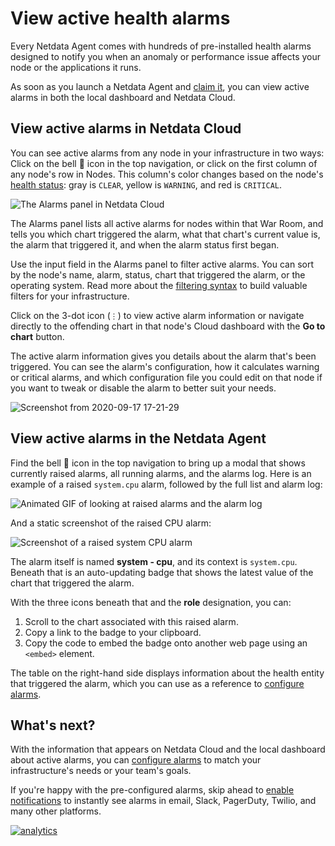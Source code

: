 <!--
title: "View active health alarms"
description: "View active alarms and their rich data to discover and resolve anomalies and performance issues across your infrastructure."
custom_edit_url: https://github.com/netdata/netdata/edit/master/docs/monitor/view-active-alarms.md
-->

# View active health alarms

Every Netdata Agent comes with hundreds of pre-installed health alarms designed to notify you when an anomaly or
performance issue affects your node or the applications it runs.

As soon as you launch a Netdata Agent and [claim it](/docs/get/README.md#claim-your-node-on-netdata-cloud), you can view
active alarms in both the local dashboard and Netdata Cloud.

## View active alarms in Netdata Cloud

You can see active alarms from any node in your infrastructure in two ways: Click on the bell 🔔 icon in the top
navigation, or click on the first column of any node's row in Nodes. This column's color changes based on the node's
[health status](/health/REFERENCE.md#alarm-statuses): gray is `CLEAR`, yellow is `WARNING`, and red is `CRITICAL`.

![The Alarms panel in Netdata
Cloud](https://user-images.githubusercontent.com/1153921/93541137-70761f00-f90a-11ea-89ef-7948c6213200.png)

The Alarms panel lists all active alarms for nodes within that War Room, and tells you which chart triggered the alarm,
what that chart's current value is, the alarm that triggered it, and when the alarm status first began.

Use the input field in the Alarms panel to filter active alarms. You can sort by the node's name, alarm, status, chart
that triggered the alarm, or the operating system. Read more about the [filtering
syntax](https://learn.netdata.cloud/docs/cloud/war-rooms#node-filter) to build valuable filters for your infrastructure.

Click on the 3-dot icon (`⋮`) to view active alarm information or navigate directly to the offending chart in that
node's Cloud dashboard with the **Go to chart** button.

The active alarm information gives you details about the alarm that's been triggered. You can see the alarm's
configuration, how it calculates warning or critical alarms, and which configuration file you could edit on that node if
you want to tweak or disable the alarm to better suit your needs.

![Screenshot from 2020-09-17
17-21-29](https://user-images.githubusercontent.com/1153921/93541139-710eb580-f90a-11ea-809d-25afe1270108.png)

## View active alarms in the Netdata Agent

Find the bell 🔔 icon in the top navigation to bring up a modal that shows currently raised alarms, all running alarms,
and the alarms log. Here is an example of a raised `system.cpu` alarm, followed by the full list and alarm log:

![Animated GIF of looking at raised alarms and the alarm
log](https://user-images.githubusercontent.com/1153921/80842482-8c289500-8bb6-11ea-9791-600cfdbe82ce.gif)

And a static screenshot of the raised CPU alarm: 

![Screenshot of a raised system CPU
alarm](https://user-images.githubusercontent.com/1153921/80842330-2dfbb200-8bb6-11ea-8147-3cd366eb0f37.png)

The alarm itself is named **system - cpu**, and its context is `system.cpu`. Beneath that is an auto-updating badge that
shows the latest value of the chart that triggered the alarm.

With the three icons beneath that and the **role** designation, you can:

1.  Scroll to the chart associated with this raised alarm.
2.  Copy a link to the badge to your clipboard.
3.  Copy the code to embed the badge onto another web page using an `<embed>` element.

The table on the right-hand side displays information about the health entity that triggered the alarm, which you can
use as a reference to [configure alarms](/docs/monitor/configure-alarms.md).

## What's next?

With the information that appears on Netdata Cloud and the local dashboard about active alarms, you can [configure
alarms](/docs/monitor/configure-alarms.md) to match your infrastructure's needs or your team's goals.

If you're happy with the pre-configured alarms, skip ahead to [enable
notifications](/docs/monitor/enable-notifications.md) to instantly see alarms in email, Slack, PagerDuty, Twilio, and
many other platforms.

[![analytics](https://www.google-analytics.com/collect?v=1&aip=1&t=pageview&_s=1&ds=github&dr=https%3A%2F%2Fgithub.com%2Fnetdata%2Fnetdata&dl=https%3A%2F%2Fmy-netdata.io%2Fgithub%2Fdocs%2Fmonitor%2Fview-active-alarms&_u=MAC~&cid=5792dfd7-8dc4-476b-af31-da2fdb9f93d2&tid=UA-64295674-3)](<>)
